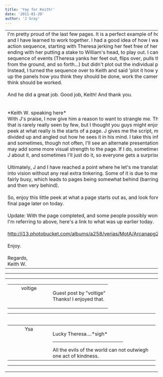 ```yaml
---
title: 'Yay for Keith!'
date: '2011-01-20'
author: 'J Gray'
---
```


<div>
<!-- Main content here -->
<table border="0" class="post"><tbody><tr><td>
   
   <div class="post_body">
       I'm pretty proud of the last few pages. It is a perfect example of how well Keith and I have learned to work together. I had a good idea of how I wanted this action sequence, starting with Theresa jerking her feet free of her boots and ending with her putting a stake to William's head, to play out. I came up with a sequence of events (Theresa yanks her feet out, flips over, pulls the stakes from the ground, and so forth...) but didn't plot out the individual pages. Instead, I turned the sequence over to Keith and said 'plot it how you will, set up the panels how you think they should be done, work the camera angles you think should be worked.<br><br>And he did a great job. Good job, Keith! And thank you.<br><div><br></div><div><br></div><div>*Keith W. speaking here*</div><div>With J's praise, I now give him a reason to want to strangle me. This is a sight that is rarely really seen by few, but I thought you guys might enjoy a little peek at what really is the starts of a page. J gives me the script, most times, divided up and angled out how he sees it in his mind. I take this information, and sometimes, though not often, I'll see an alternate presentation that I think may add some more visual strength to the page. If I do, sometimes I will talk to J about it, and sometimes I'll just do it, so everyone gets a surprise.</div><div><br></div><div>Ultimately, J and I have reached a point where he let's me translate his words into vision without any real extra tinkering. Some of it is due to me staying fairly busy, which leads to pages being somewhat behind (barring being sick and then very behind).&nbsp;</div><div><br></div><div>So, enjoy this little peek at what a page starts out as, and look forward to the final page later on today.</div><div><br></div><div>Update: With the page completed, and some people possibly wondering what I'm referring to above, here's a link to what was up earlier today.</div><div><br></div><div><a href="http://i13.photobucket.com/albums/a258/verias/MotA/Arcanapg204pencil.jpg" class="" classname="" target="" name="">http://i13.photobucket.com/albums/a258/verias/MotA/Arcanapg204pencil.jpg</a></div><div><br></div><div>Enjoy.</div><div><br></div><div>Regards,</div><div>Keith W.</div>
   </div>
   </td></tr>
   </tbody></table><hr><table style="width:100%; border:0;" class="comment_table"><tbody><tr><td width="100%"><a name=""> </a><div style="width:100%;" class="comment"><table border="0" width="100%"><tbody><tr><td align="center" valign="top" width="125">
<span class="comment_title"><center>voltige<br></center><a name="340">&nbsp;</a></span><br>
<center><img src="https://www.gravatar.com/avatar.php?gravatar_id=aad028e08863211b4f245494234d7d89&amp;default=http%3A%2F%2Fmysteriesofthearcana.com%2Ftemplates%2Fmain%2Fimages%2Favatar.gif&amp;size=80&amp;rating=g" border="0" alt=""></center>
</td>
<td valign="top">


<p class="comment_text"> </p><p class="comment_text"><span class="forum_info">Guest post by "voltige"</span><br> Thanks! I enjoyed that.</p>
 

</td></tr></tbody></table>
<hr></div></td></tr><tr><td width="100%"><a name=""> </a><div style="width:100%;" class="comment"><table border="0" width="100%"><tbody><tr><td align="center" valign="top" width="125">
<span class="comment_title"><center>Ysa</center><a name="341">&nbsp;</a></span><br>
<center><img src="/image.php?type=ava&amp;i=WillAv.jpg" border="0" alt=""></center>
</td>
<td valign="top">


<p class="comment_text"> </p><p class="comment_text">Lucky Theresa....*sigh*</p>
 <hr width="70%">All the evils of the world can not outwiegh one act of kindness.

</td></tr></tbody></table>
<hr></div></td></tr></tbody></table>
<!-- End main content -->
              </div>
